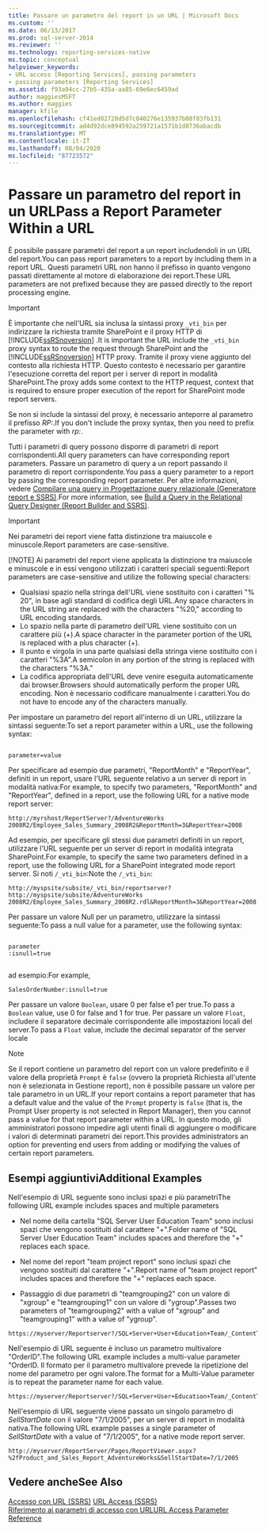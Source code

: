 ```yaml
---
title: Passare un parametro del report in un URL | Microsoft Docs
ms.custom: ''
ms.date: 06/13/2017
ms.prod: sql-server-2014
ms.reviewer: ''
ms.technology: reporting-services-native
ms.topic: conceptual
helpviewer_keywords:
- URL access [Reporting Services], passing parameters
- passing parameters [Reporting Services]
ms.assetid: f93a94cc-27b5-435a-aa85-69e6ec6459ad
author: maggiesMSFT
ms.author: maggies
manager: kfile
ms.openlocfilehash: cf41ed82728d5d7c840276e135937b08f83fb131
ms.sourcegitcommit: ad4d92dce894592a259721a1571b1d8736abacdb
ms.translationtype: MT
ms.contentlocale: it-IT
ms.lasthandoff: 08/04/2020
ms.locfileid: "87723572"
---
```

# <a name="pass-a-report-parameter-within-a-url"></a><span data-ttu-id="b4d18-102">Passare un parametro del report in un URL</span><span class="sxs-lookup"><span data-stu-id="b4d18-102">Pass a Report Parameter Within a URL</span></span>
  <span data-ttu-id="b4d18-103">È possibile passare parametri del report a un report includendoli in un URL del report.</span><span class="sxs-lookup"><span data-stu-id="b4d18-103">You can pass report parameters to a report by including them in a report URL.</span></span> <span data-ttu-id="b4d18-104">Questi parametri URL non hanno il prefisso in quanto vengono passati direttamente al motore di elaborazione dei report.</span><span class="sxs-lookup"><span data-stu-id="b4d18-104">These URL parameters are not prefixed because they are passed directly to the report processing engine.</span></span>  
  
> [!IMPORTANT]  
>  <span data-ttu-id="b4d18-105">È importante che nell'URL sia inclusa la sintassi proxy `_vti_bin` per indirizzare la richiesta tramite SharePoint e il proxy HTTP di [!INCLUDE[ssRSnoversion](../includes/ssrsnoversion-md.md)] .</span><span class="sxs-lookup"><span data-stu-id="b4d18-105">It is important the URL include the `_vti_bin` proxy syntax to route the request through SharePoint and the [!INCLUDE[ssRSnoversion](../includes/ssrsnoversion-md.md)] HTTP proxy.</span></span> <span data-ttu-id="b4d18-106">Tramite il proxy viene aggiunto del contesto alla richiesta HTTP. Questo contesto è necessario per garantire l'esecuzione corretta del report per i server di report in modalità SharePoint.</span><span class="sxs-lookup"><span data-stu-id="b4d18-106">The proxy adds some context to the HTTP request, context that is required to ensure proper execution of the report for SharePoint mode report servers.</span></span>  
>   
>  <span data-ttu-id="b4d18-107">Se non si include la sintassi del proxy, è necessario anteporre al parametro il prefisso *RP:*.</span><span class="sxs-lookup"><span data-stu-id="b4d18-107">If you don't include the proxy syntax, then you need to prefix the parameter with *rp:*.</span></span>  
  
 <span data-ttu-id="b4d18-108">Tutti i parametri di query possono disporre di parametri di report corrispondenti.</span><span class="sxs-lookup"><span data-stu-id="b4d18-108">All query parameters can have corresponding report parameters.</span></span> <span data-ttu-id="b4d18-109">Passare un parametro di query a un report passando il parametro di report corrispondente.</span><span class="sxs-lookup"><span data-stu-id="b4d18-109">You pass a query parameter to a report by passing the corresponding report parameter.</span></span> <span data-ttu-id="b4d18-110">Per altre informazioni, vedere [Compilare una query in Progettazione query relazionale &#40;Generatore report e SSRS&#41;](report-data/build-a-query-in-the-relational-query-designer-report-builder-and-ssrs.md).</span><span class="sxs-lookup"><span data-stu-id="b4d18-110">For more information, see [Build a Query in the Relational Query Designer &#40;Report Builder and SSRS&#41;](report-data/build-a-query-in-the-relational-query-designer-report-builder-and-ssrs.md).</span></span>  
  
> [!IMPORTANT]
>  <span data-ttu-id="b4d18-111">Nei parametri dei report viene fatta distinzione tra maiuscole e minuscole.</span><span class="sxs-lookup"><span data-stu-id="b4d18-111">Report parameters are case-sensitive.</span></span>  
> 
> [!NOTE]
>  <span data-ttu-id="b4d18-112">Ai parametri del report viene applicata la distinzione tra maiuscole e minuscole e in essi vengono utilizzati i caratteri speciali seguenti:</span><span class="sxs-lookup"><span data-stu-id="b4d18-112">Report parameters are case-sensitive and utilize the following special characters:</span></span>  
> 
>  -   <span data-ttu-id="b4d18-113">Qualsiasi spazio nella stringa dell'URL viene sostituito con i caratteri "% 20", in base agli standard di codifica degli URL.</span><span class="sxs-lookup"><span data-stu-id="b4d18-113">Any space characters in the URL string are replaced with the characters "%20," according to URL encoding standards.</span></span>  
> -   <span data-ttu-id="b4d18-114">Lo spazio nella parte di parametro dell'URL viene sostituito con un carattere più (+).</span><span class="sxs-lookup"><span data-stu-id="b4d18-114">A space character in the parameter portion of the URL is replaced with a plus character (+).</span></span>  
> -   <span data-ttu-id="b4d18-115">Il punto e virgola in una parte qualsiasi della stringa viene sostituito con i caratteri "%3A".</span><span class="sxs-lookup"><span data-stu-id="b4d18-115">A semicolon in any portion of the string is replaced with the characters "%3A."</span></span>  
> -   <span data-ttu-id="b4d18-116">La codifica appropriata dell'URL deve venire eseguita automaticamente dai browser.</span><span class="sxs-lookup"><span data-stu-id="b4d18-116">Browsers should automatically perform the proper URL encoding.</span></span> <span data-ttu-id="b4d18-117">Non è necessario codificare manualmente i caratteri.</span><span class="sxs-lookup"><span data-stu-id="b4d18-117">You do not have to encode any of the characters manually.</span></span>  
  
 <span data-ttu-id="b4d18-118">Per impostare un parametro del report all'interno di un URL, utilizzare la sintassi seguente:</span><span class="sxs-lookup"><span data-stu-id="b4d18-118">To set a report parameter within a URL, use the following syntax:</span></span>  
  
```  
  
parameter=value  
```  
  
 <span data-ttu-id="b4d18-119">Per specificare ad esempio due parametri, "ReportMonth" e "ReportYear", definiti in un report, usare l'URL seguente relativo a un server di report in modalità nativa:</span><span class="sxs-lookup"><span data-stu-id="b4d18-119">For example, to specify two parameters, "ReportMonth" and "ReportYear", defined in a report, use the following URL for a native mode report server:</span></span>  
  
```  
http://myrshost/ReportServer?/AdventureWorks 2008R2/Employee_Sales_Summary_2008R2&ReportMonth=3&ReportYear=2008  
```  
  
 <span data-ttu-id="b4d18-120">Ad esempio, per specificare gli stessi due parametri definiti in un report, utilizzare l'URL seguente per un server di report in modalità integrata SharePoint.</span><span class="sxs-lookup"><span data-stu-id="b4d18-120">For example, to specify the same two parameters defined in a report, use the following URL for a SharePoint integrated mode report server.</span></span> <span data-ttu-id="b4d18-121">Si noti `/_vti_bin`:</span><span class="sxs-lookup"><span data-stu-id="b4d18-121">Note the `/_vti_bin`:</span></span>  
  
```  
http://myspsite/subsite/_vti_bin/reportserver?http://myspsite/subsite/AdventureWorks 2008R2/Employee_Sales_Summary_2008R2.rdl&ReportMonth=3&ReportYear=2008  
```  
  
 <span data-ttu-id="b4d18-122">Per passare un valore Null per un parametro, utilizzare la sintassi seguente:</span><span class="sxs-lookup"><span data-stu-id="b4d18-122">To pass a null value for a parameter, use the following syntax:</span></span>  
  
```  
  
parameter  
:isnull=true  
  
```  
  
 <span data-ttu-id="b4d18-123">ad esempio:</span><span class="sxs-lookup"><span data-stu-id="b4d18-123">For example,</span></span>  
  
```  
SalesOrderNumber:isnull=true  
```  
  
 <span data-ttu-id="b4d18-124">Per passare un valore `Boolean`, usare 0 per false e1 per true.</span><span class="sxs-lookup"><span data-stu-id="b4d18-124">To pass a `Boolean` value, use 0 for false and 1 for true.</span></span> <span data-ttu-id="b4d18-125">Per passare un valore `Float`, includere il separatore decimale corrispondente alle impostazioni locali del server.</span><span class="sxs-lookup"><span data-stu-id="b4d18-125">To pass a `Float` value, include the decimal separator of the server locale</span></span>  
  
> [!NOTE]  
>  <span data-ttu-id="b4d18-126">Se il report contiene un parametro del report con un valore predefinito e il valore della proprietà `Prompt` è `false` (ovvero la proprietà Richiesta all'utente non è selezionata in Gestione report), non è possibile passare un valore per tale parametro in un URL.</span><span class="sxs-lookup"><span data-stu-id="b4d18-126">If your report contains a report parameter that has a default value and the value of the `Prompt` property is `false` (that is, the Prompt User property is not selected in Report Manager), then you cannot pass a value for that report parameter within a URL.</span></span> <span data-ttu-id="b4d18-127">In questo modo, gli amministratori possono impedire agli utenti finali di aggiungere o modificare i valori di determinati parametri dei report.</span><span class="sxs-lookup"><span data-stu-id="b4d18-127">This provides administrators an option for preventing end users from adding or modifying the values of certain report parameters.</span></span>  
  
##  <a name="additional-examples"></a><a name="bkmk_examples"></a> <span data-ttu-id="b4d18-128">Esempi aggiuntivi</span><span class="sxs-lookup"><span data-stu-id="b4d18-128">Additional Examples</span></span>  
 <span data-ttu-id="b4d18-129">Nell'esempio di URL seguente sono inclusi spazi e più parametri</span><span class="sxs-lookup"><span data-stu-id="b4d18-129">The following URL example includes spaces and multiple parameters</span></span>  
  
-   <span data-ttu-id="b4d18-130">Nel nome della cartella "SQL Server User Education Team" sono inclusi spazi che vengono sostituiti dal carattere "+".</span><span class="sxs-lookup"><span data-stu-id="b4d18-130">Folder name of "SQL Server User Education Team" includes spaces and therefore the "+" replaces each space.</span></span>  
  
-   <span data-ttu-id="b4d18-131">Nel nome del report "team project report" sono inclusi spazi che vengono sostituiti dal carattere "+".</span><span class="sxs-lookup"><span data-stu-id="b4d18-131">Report name of "team project report" includes spaces and therefore the "+" replaces each space.</span></span>  
  
-   <span data-ttu-id="b4d18-132">Passaggio di due parametri di "teamgrouping2" con un valore di "xgroup" e "teamgrouping1" con un valore di "ygroup".</span><span class="sxs-lookup"><span data-stu-id="b4d18-132">Passes two parameters of "teamgrouping2" with a value of "xgroup" and "teamgrouping1" with a value of "ygroup".</span></span>  
  
```  
https://myserver/Reportserver?/SQL+Server+User+Education+Team/_ContentTeams/folder123/team+project+report&teamgrouping2=xgroup&teamgrouping1=ygroup  
```  
  
 <span data-ttu-id="b4d18-133">Nell'esempio di URL seguente è incluso un parametro multivalore "OrderID".</span><span class="sxs-lookup"><span data-stu-id="b4d18-133">The following URL example includes a multi-value parameter "OrderID.</span></span> <span data-ttu-id="b4d18-134">Il formato per il parametro multivalore prevede la ripetizione del nome del parametro per ogni valore.</span><span class="sxs-lookup"><span data-stu-id="b4d18-134">The format for a Multi-Value parameter is to repeat the parameter name for each value.</span></span>  
  
```  
https://myserver/Reportserver?/SQL+Server+User+Education+Team/_ContentTeams/folder123/team+project+report&teamgrouping2=xgroup&teamgrouping1=ygroup&OrderID=747&OrderID=787&OrderID=12  
```  
  
 <span data-ttu-id="b4d18-135">Nell'esempio di URL seguente viene passato un singolo parametro di *SellStartDate* con il valore "7/1/2005", per un server di report in modalità nativa.</span><span class="sxs-lookup"><span data-stu-id="b4d18-135">The following URL example passes a single parameter of *SellStartDate* with a value of "7/1/2005", for a native mode report server.</span></span>  
  
```  
http://myserver/ReportServer/Pages/ReportViewer.aspx?%2fProduct_and_Sales_Report_AdventureWorks&SellStartDate=7/1/2005  
```  
  
## <a name="see-also"></a><span data-ttu-id="b4d18-136">Vedere anche</span><span class="sxs-lookup"><span data-stu-id="b4d18-136">See Also</span></span>  
 <span data-ttu-id="b4d18-137">[Accesso con URL &#40;SSRS&#41;](url-access-ssrs.md) </span><span class="sxs-lookup"><span data-stu-id="b4d18-137">[URL Access &#40;SSRS&#41;](url-access-ssrs.md) </span></span>  
 [<span data-ttu-id="b4d18-138">Riferimento ai parametri di accesso con URL</span><span class="sxs-lookup"><span data-stu-id="b4d18-138">URL Access Parameter Reference</span></span>](url-access-parameter-reference.md)  
  
  
